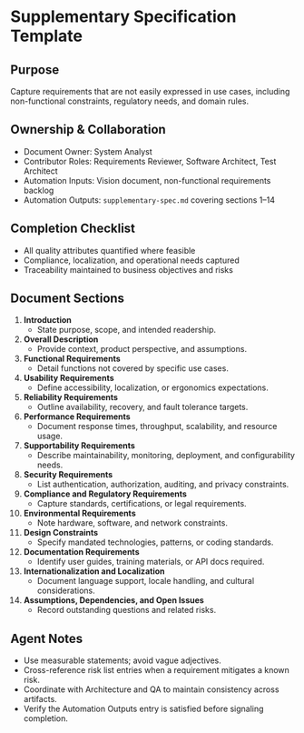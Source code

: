 # Supplementary Specification Template

## Purpose

Capture requirements that are not easily expressed in use cases, including non-functional constraints,
regulatory needs, and domain rules.

## Ownership & Collaboration

- Document Owner: System Analyst
- Contributor Roles: Requirements Reviewer, Software Architect, Test Architect
- Automation Inputs: Vision document, non-functional requirements backlog
- Automation Outputs: `supplementary-spec.md` covering sections 1–14

## Completion Checklist

- All quality attributes quantified where feasible
- Compliance, localization, and operational needs captured
- Traceability maintained to business objectives and risks

## Document Sections

1. **Introduction**
   - State purpose, scope, and intended readership.
2. **Overall Description**
   - Provide context, product perspective, and assumptions.
3. **Functional Requirements**
   - Detail functions not covered by specific use cases.
4. **Usability Requirements**
   - Define accessibility, localization, or ergonomics expectations.
5. **Reliability Requirements**
   - Outline availability, recovery, and fault tolerance targets.
6. **Performance Requirements**
   - Document response times, throughput, scalability, and resource usage.
7. **Supportability Requirements**
   - Describe maintainability, monitoring, deployment, and configurability needs.
8. **Security Requirements**
   - List authentication, authorization, auditing, and privacy constraints.
9. **Compliance and Regulatory Requirements**
   - Capture standards, certifications, or legal requirements.
10. **Environmental Requirements**
    - Note hardware, software, and network constraints.
11. **Design Constraints**
    - Specify mandated technologies, patterns, or coding standards.
12. **Documentation Requirements**
    - Identify user guides, training materials, or API docs required.
13. **Internationalization and Localization**
    - Document language support, locale handling, and cultural considerations.
14. **Assumptions, Dependencies, and Open Issues**
    - Record outstanding questions and related risks.

## Agent Notes

- Use measurable statements; avoid vague adjectives.
- Cross-reference risk list entries when a requirement mitigates a known risk.
- Coordinate with Architecture and QA to maintain consistency across artifacts.
- Verify the Automation Outputs entry is satisfied before signaling completion.

